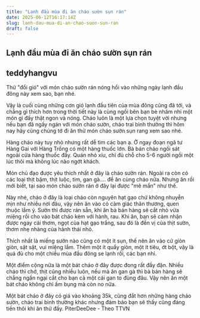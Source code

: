 ```yaml
---
title: "Lạnh đầu mùa đi ăn cháo sườn sụn rán"
date: 2025-06-12T16:17:14Z
slug: lanh-dau-mua-di-an-chao-suon-sun-ran
draft: false
---
```


## Lạnh đầu mùa đi ăn cháo sườn sụn rán

## teddyhangvu

Thử "đổi gió" với món cháo sườn rán nóng hổi vào những ngày lạnh đầu đông này xem sao, bạn nhé.

Vậy là cuối cùng những cơn gió lạnh đầu tiên của mùa đông cũng đã tới, và chẳng gì thích hơn trong thời tiết này là cùng ngồi bên bạn bè nhâm nhi một món gì đấy thật ngon và nóng. Cháo luôn là một lựa chọn tuyệt vời nhưng nếu bạn đã ngấy ngán với món cháo sườn, cháo trai bình thường thì hôm nay hãy cùng chúng tớ đi ăn thử món cháo sườn sụn rang xem sao nhé.

Hàng cháo này tuy nhỏ nhưng rất dễ tìm các bạn ạ. Ở ngay đoạn ngã tư Hàng Gai với Hàng Trống có một hàng thuốc lớn. Bà bán cháo ngồi sát ngoài cửa hàng thuốc đấy. Quán nhỏ xíu, chỉ đủ chỗ cho 5-6 người ngồi một lúc thôi mà không lúc nào ngớt khách.

Món chủ đạo được yêu thích nhất ở đây là cháo sườn rán. Ngoài ra còn có các loại thịt bặm, thịt luộc, tim, gan gà.... để ăn cùng cháo nữa. Nhưng ăn rồi mới biết, tại sao món cháo sườn rán ở đây lại được "mê mẩn" như thế.





Này nhé, cháo ở đây là loại cháo còn nguyên hạt gạo chứ không nhuyễn mịn như nhiều nơi đâu, vậy nên ăn vào có cảm giác thân thương, quen thuộc lắm ý. Sườn thì được rán sẵn, khi ăn bà bán hàng sẽ cắt nhỏ vừa miệng rồi cho vào bát cháo kèm với hành, rau. Khi ăn, bạn sẽ cảm nhận được ngay cái thơm, ngọt của hạt gạo trắng, sau đó là đến vị của thịt sườn, thơm nhẹ nhàng của hành thái nhỏ. 

Thích nhất là miếng sườn nào cũng có một ít sụn, thế nên ăn vào cứ giòn giòn, sật sật, vui miệng lắm. Thêm một ít quẩy giòn, một ít tiêu, ớt bột, vậy là quá đủ cho một chiều mùa đầu đông se lạnh rồi, các bạn nhỉ.





Một điểm cộng nữa là một bát cháo ở đây được đong rất đầy đặn. Nhiều cháo thì chớ, thịt cũng nhiều luôn, nếu mà ăn gan gà thì bà bán hàng sẽ chẳng ngần ngại cắt cho bạn cả một cái gan to đùng đâu. Vậy nên ăn một bát cháo không chỉ ấm bụng mà còn no nữa. 



Một bát cháo ở đây có giá vào khoảng 35k, cũng đắt hơn những hàng cháo sườn, cháo trai bình thường khác nhưng đảm bảo bạn sẽ thấy cũng đáng tiền thôi khi ăn thử đấy. 
PiterDeeDee - Theo TTVN